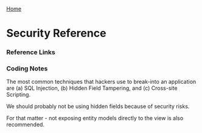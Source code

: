 [Home](../)

# Security Reference

### Reference Links

### Coding Notes

The most common techniques that hackers use to break-into an application are (a) SQL Injection, (b) Hidden Field Tampering, and (c) Cross-site Scripting.

We should probably not be using hidden fields because of security risks.

For that matter - not exposing entity models directly to the view is also recommended.
